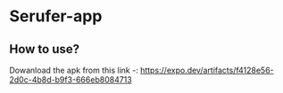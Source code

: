 # Serufer-app
## How to use?
Dowanload the apk from this link -:
https://expo.dev/artifacts/f4128e56-2d0c-4b8d-b9f3-666eb8084713
